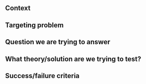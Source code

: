 <!--- Provide a general summary of the spike in the Title above -->

## Context
<!-- If there is no parent issue that introduces with the context of why the particular spike is being created, -->
<!-- that context should be provided in the description body of the spike itself.-->
<!-- Example: -->
<!-- The ad blocking core is demonstrating slow performance on Mobile platforms -->
<!-- therefore we are running experiments on how to improve it's performance. -->

## Targeting problem
<!-- Description of the problem which is being solved -->
<!-- e.g. The memory consumption on the mobile devices is too high (above 100MB) -->

## Question we are trying to answer
<!-- What are the questions we are addressing with this spike? -->
<!-- e.g. Does changing the way we are storing filters improve memory consumption? -->

## What theory/solution are we trying to test?
<!-- List one or more theories that should be addressed in this spike -->
<!-- e.g. Using Flatbuffers for filter list serialization should reduce memory consumption -->
<!-- since they are not being loaded directly into memory and can be accessed directly -->
<!-- from the harddrive -->

## Success/failure criteria
<!-- List the criteria which help to determine if the spike was successful -->
<!-- and the solution should be brought to the next stage (either implementation -->
<!-- or next rounds of spikes) or disregarded -->
<!-- e.g. memory consumption was reduced to 10MB and adding new filters doesn't have any influence on it -->
